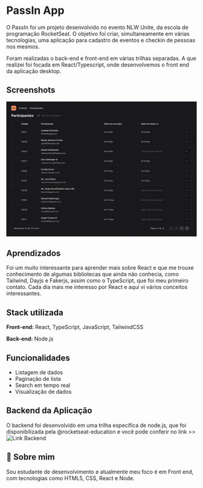 # PassIn App

O PassIn foi um projeto desenvolvido no evento NLW Unite, da escola de programação RocketSeat. O objetivo foi criar, simultaneamente em várias tecnologias, uma aplicação para cadastro de eventos e checkin de pessoas nos mesmos.

Foram realizadas o back-end e front-end em várias trilhas separadas. A que realizei foi focada em React/Typescript, onde desenvolvemos o front end da aplicação desktop.

## Screenshots

![App Screenshot](.github/preview.jpg)

## Aprendizados

Foi um muito interessante para aprender mais sobre React e que me trouxe conhecimento de algumas bibliotecas que ainda não conhecia, como Tailwind, Dayjs e Fakerjs, assim como o TypeScript, que foi meu primeiro contato. Cada dia mais me interesso por React e aqui vi vários conceitos interessantes.

## Stack utilizada

**Front-end:** React, TypeScript, JavaScript, TailwindCSS

**Back-end:** Node.js

## Funcionalidades

- Listagem de dados
- Paginação de lista
- Search em tempo real
- Visualização de dados

## Backend da Aplicação
O backend foi desenvolvido em uma trilha específica de node.js, que foi disponibilizada pela @rocketseat-education e você pode conferir no link >> ![Link Backend](https://github.com/rocketseat-education/nlw-unite-nodejs)

## 🚀 Sobre mim

Sou estudante de desenvolvimento e atualmente meu foco é em Front end, com tecnologias como HTML5, CSS, React e Node.
